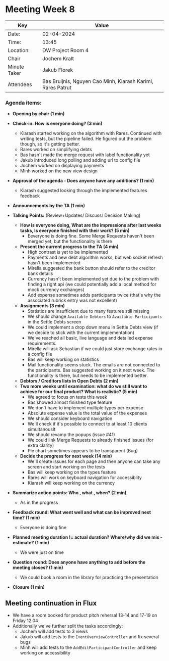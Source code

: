 # Meeting Week 8

 Key | Value |
| --- | ---|
| Date: | 02-04-2024 |
| Time: | 13:45 |
| Location: | DW Project Room 4 |
| Chair | Jochem Kralt |
| Minute Taker | Jakub Florek |
| Attendees | Bas Bruijnis, Nguyen Cao Minh, Kiarash Karimi, Rares Patrut |


### Agenda items:
- **Opening by chair (1 min)**
- **Check-in: How is everyone doing? (3 min)**
  - Kiarash started working on the algorithm with Rares. Continued with writing tests, but the pipeline failed. He figured out the problem though, so it's getting better.
  - Rares worked on simplifying debts 
  - Bas hasn't made the merge request with label functionality yet
  - Jakub introduced long polling and adding url to config file
  - Jochem worked on displaying payments
  - Minh worked on the new view design
- **Approval of the agenda - Does anyone have any additions? (1 min)**
  - Kiarash suggested looking through the implemented features feedback
- **Announcements by the TA (1 min)**

- **Talking Points:** (Review+Updates/ Discuss/ Decision Making)
  - **How is everyone doing, What are the impressions after last weeks tasks, Is everyone finished with their work? (5 min)**
    - Eeveryone is doing fine. Some Merge Requests haven't been merged yet, but the functionality is there
  - **Present the current progress to the TA (4 min)**
    - High contrast is yet to be implemented
    - Payments and new debt algorithm works, but web socket refresh hasn't been implemented
    - Mirella suggested the bank button should refer to the creditor bank details
    - Currency hasn't been implemented yet due to the problem with finding a right api (we could potentially add a local method for mock currency exchanges)
    - Add expense sometimes adds participants twice (that's why the associated rubrick entry was not excellent)
  - **Assignments (3 min)**
    - Statistics are insufficient due to many features still missing
    - We should change `Available Debtors` to `Available Participants` in the Settle Debts screen
    - We could implement a drop down menu in Settle Debts view (if we decide to stick with the current implementation)
    - We've reached all basic, live language and detailed expense requirements.
    - Mirella will ask Sebastian if we could just store exchange rates in a config file
    - Bas will keep working on statistics
    - Mail functionality seems stuck. The emails are not connected to the participants. Bas suggested working on it next week. The functionality is there, but needs to be implemented better.
  - **Debtors / Creditors lists in Open Debts (2 min)**
  - **Two more weeks until examination: what do we still want to achieve for our final product? What is realistic? (5 min)**
    - We agreed to focus on tests this week
    - Bas showed almost finished type feature
    - We don't have to implement multiple types per expense
    - Absolute expense value is the total value of the expenses
    - We should consider keyboard navigation
    - We'll check if it's possible to connect to at least 10 clients simultanouslt
    - We should revamp the popups (issue #41)
    - We could link Merge Requests to already finished issues (for extra clarity)
    - Pie chart sometimes appears to be transparent (Bug)
  - **Decide the progress for next week (14 min)**
    - We'll create issues for each page and then anyone can take any screen and start working on the tests
    - Bas will keep working on the types feature
    - Rares will work on keyboard navigation for accessiblity 
    - Kiarash will keep working on the currency

- **Summarize action points: Who , what , when? (2 min)**
  - As in the progress
- **Feedback round: What went well and what can be improved next time? (1 min)**
  - Everyone is doing fine
- **Planned meeting duration != actual duration? Where/why did we mis -estimate? (1 min)**
  - We were just on time
- **Question round: Does anyone have anything to add before the meeting closes? (1 min)**
  - We could book a room in the library for practicing the presentation
- **Closure (1 min)**

## Meeting continuation in Flux
- We have a room booked for product pitch rehersal 13-14 and 17-19 on Friday 12.04
- Additionally we've further split the tasks accordingly:
  - Jochem will add tests to 3 views
  - Jakub will add tests to the `EventOverviewController` and fix several bugs
  - Minh will add tests to the `AddEditParticipantController` and keep working on accessibility
